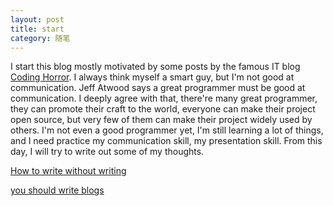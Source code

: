 ```yaml
---
layout: post
title: start
category: 随笔
---
```

I start this blog mostly motivated by some posts by the famous IT blog [Coding Horror](http://codinghorror.com). I always think myself a smart guy, but I'm not good at communication. Jeff Atwood says a great programmer must be good at communication. I deeply agree with that, there're many great programmer, they can promote their craft to the world, everyone can make their project open source, but very few of them can make their project widely used by others. I'm not even a good programmer yet, I'm still learning a lot of things, and I need practice my communication skill, my presentation skill. From this day, I will try to write out some of my thoughts.

[How to write without writing](http://www.codinghorror.com/blog/2011/02/how-to-write-without-writing.html)

[you should write blogs](https://sites.google.com/site/steveyegge2/you-should-write-blogs)